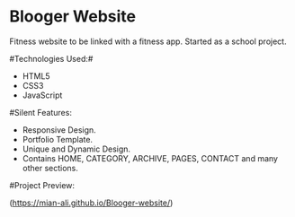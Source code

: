 # Blooger Website

Fitness website to be linked with a fitness app. Started as a school project.

#Technologies Used:#

* HTML5
* CSS3
* JavaScript

#Silent Features:

* Responsive Design.
* Portfolio Template.
* Unique and Dynamic Design.
* Contains HOME, CATEGORY, ARCHIVE, PAGES, CONTACT and many other sections.

#Project Preview:

(https://mian-ali.github.io/Blooger-website/)
